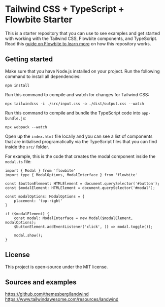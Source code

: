 # Tailwind CSS + TypeScript + Flowbite Starter

This is a starter repository that you can use to see examples and get started with working with the Tailwind CSS, Flowbite components, and TypeScript. Read this [guide on Flowbite to learn more](https://flowbite.com/docs/getting-started/typescript/) on how this repository works.

## Getting started

Make sure that you have Node.js installed on your project. Run the following command to install all dependencies:

```
npm install
```

Run this command to compile and watch for changes for Tailwind CSS:

```
npx tailwindcss -i ./src/input.css -o ./dist/output.css --watch
```

Run this command to compile and bundle the TypeScript code into `app-bundle.js`:

```
npx webpack --watch
```

Open up the `index.html` file locally and you can see a list of components that are initialised programatically via the TypeScript files that you can find inside the `src/` folder.

For example, this is the code that creates the modal component inside the `modal.ts` file:

```
import { Modal } from 'flowbite'
import type { ModalOptions, ModalInterface } from 'flowbite'

const $buttonElement: HTMLElement = document.querySelector('#button');
const $modalElement: HTMLElement = document.querySelector('#modal');

const modalOptions: ModalOptions = {
    placement: 'top-right'
}

if ($modalElement) {
    const modal: ModalInterface = new Modal($modalElement, modalOptions);
    $buttonElement.addEventListener('click', () => modal.toggle());
    
    modal.show();
}
```

## License

This project is open-source under the MIT license.

## Sources and examples
https://github.com/themesberg/landwind
https://www.tailwindawesome.com/resources/landwind
